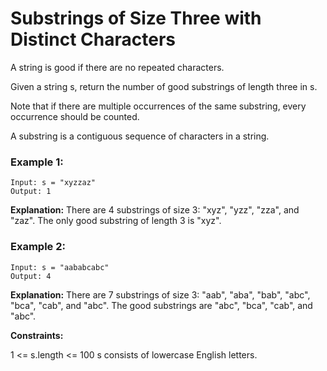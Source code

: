 # Substrings of Size Three with Distinct Characters

A string is good if there are no repeated characters.

Given a string s​​​​​, return the number of good substrings of length three in s​​​​​​.

Note that if there are multiple occurrences of the same substring, every occurrence should be counted.

A substring is a contiguous sequence of characters in a string.

 
### Example 1:
```
Input: s = "xyzzaz"
Output: 1
```
**Explanation:** There are 4 substrings of size 3: "xyz", "yzz", "zza", and "zaz". 
The only good substring of length 3 is "xyz".


### Example 2:
```
Input: s = "aababcabc"
Output: 4
```
**Explanation:** There are 7 substrings of size 3: "aab", "aba", "bab", "abc", "bca", "cab", and "abc".
The good substrings are "abc", "bca", "cab", and "abc".
 

**Constraints:**

1 <= s.length <= 100
s​​​​​​ consists of lowercase English letters.
